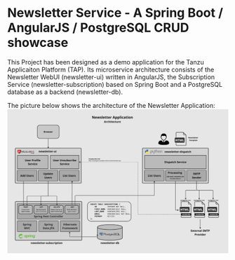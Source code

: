 # Newsletter Service - A Spring Boot / AngularJS / PostgreSQL CRUD showcase

This Project has been designed as a demo application for the Tanzu Applicaiton Platform (TAP). Its microservice architecture consists of the Newsletter WebUI (newsletter-ui) written in AngularJS, the Subscription Service (newsletter-subscription) based on Spring Boot and a PostgreSQL database as a backend (newsletter-db).

The picture below shows the architecture of the Newsletter Application:
![newsletter-architecture](images/newsletter.jpg)
